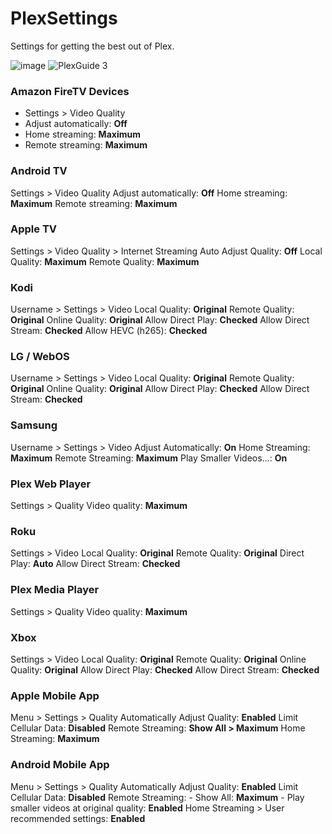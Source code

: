 # PlexSettings
Settings for getting the best out of Plex.

![image](https://user-images.githubusercontent.com/53855360/179834760-fb66e836-7ac5-4f12-bb64-73ebb5cf9197.png)
![PlexGuide 3](https://user-images.githubusercontent.com/53855360/179834938-abb257a2-a6e8-4967-a0e3-574bc2d0d355.png)

### Amazon FireTV Devices
- Settings > Video Quality
- Adjust automatically: **Off**
- Home streaming: **Maximum**
- Remote streaming: **Maximum**

### Android TV
Settings > Video Quality
Adjust automatically: **Off**
Home streaming: **Maximum**
Remote streaming: **Maximum**

### Apple TV
Settings > Video Quality > Internet Streaming
Auto Adjust Quality: **Off**
Local Quality: **Maximum**
Remote Quality: **Maximum**

### Kodi
Username > Settings > Video
Local Quality: **Original**
Remote Quality: **Original**
Online Quality: **Original**
Allow Direct Play: **Checked**
Allow Direct Stream: **Checked**
Allow HEVC (h265): **Checked**

### LG / WebOS
Username > Settings > Video
Local Quality: **Original**
Remote Quality: **Original**
Online Quality: **Original**
Allow Direct Play: **Checked**
Allow Direct Stream: **Checked**

### Samsung
Username > Settings > Video
Adjust Automatically: **On**
Home Streaming: **Maximum**
Remote Streaming: **Maximum**
Play Smaller Videos...: **On**

### Plex Web Player
Settings > Quality
Video quality: **Maximum**

### Roku
Settings > Video
Local Quality: **Original**
Remote Quality: **Original**
Direct Play: **Auto**
Allow Direct Stream: **Checked**

### Plex Media Player
Settings > Quality
Video quality: **Maximum**

### Xbox
Settings > Video
Local Quality: **Original**
Remote Quality: **Original**
Online Quality: **Original**
Allow Direct Play: **Checked**
Allow Direct Stream: **Checked**

### Apple Mobile App
Menu > Settings > Quality
Automatically Adjust Quality: **Enabled**
Limit Cellular Data: **Disabled**
Remote Streaming: **Show All > Maximum**
Home Streaming: **Maximum**

### Android Mobile App
Menu > Settings > Quality
Automatically Adjust Quality: **Enabled**
Limit Cellular Data: **Disabled**
Remote Streaming: 
    - Show All: **Maximum** 
    - Play smaller videos at original quality: **Enabled**
Home Streaming > User recommended settings: **Enabled**
